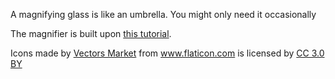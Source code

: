 A magnifying glass is like an umbrella. You might only need it occasionally

The magnifier is built upon [this tutorial](http://thecodeplayer.com/walkthrough/magnifying-glass-for-images-using-jquery-and-css3).

Icons made by [Vectors Market](https://www.flaticon.com/authors/vectors-market) from www.flaticon.com is licensed by [CC 3.0 BY](http://creativecommons.org/licenses/by/3.0/)